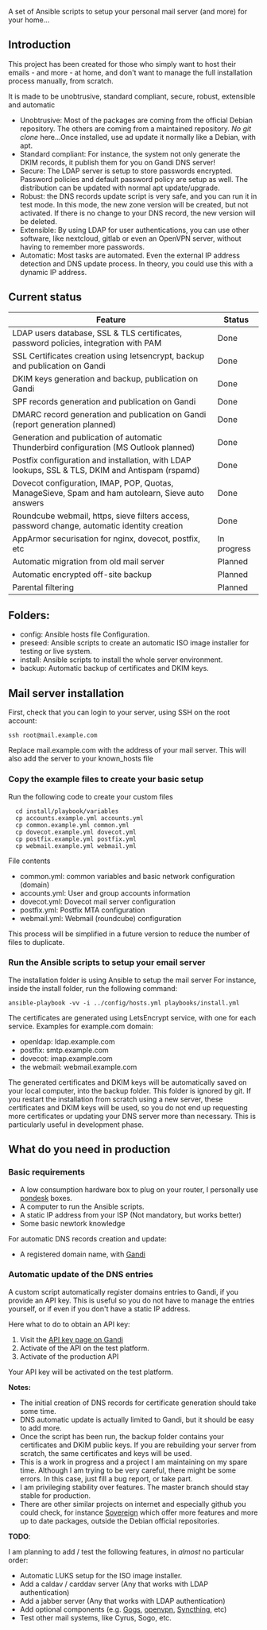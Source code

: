 
A set of Ansible scripts to setup your personal mail server (and more) for your home...

## Introduction
This project has been created for those who simply want to host their emails - and more - at home,
and don't want to manage the full installation process manually, from scratch.

It is made to be unobtrusive, standard compliant, secure, robust, extensible and automatic

- Unobtrusive: Most of the packages are coming from the official Debian repository. The others are coming from a maintained repository. *No git clone* here...Once installed, use ad update it normally like a Debian, with apt.
- Standard compliant: For instance, the system not only generate the DKIM records, it publish them for you on Gandi DNS server!
- Secure: The LDAP server is setup to store passwords encrypted. Password policies and default password policy are setup as well. The distribution can be updated with normal apt update/upgrade.
- Robust: the DNS records update script is very safe, and you can run it in test mode. In this mode, the new zone version will be created, but not activated. If there is no change to your DNS record, the new version will be deleted.
- Extensible: By using LDAP for user authentications, you can use other software, like nextcloud, gitlab or even an OpenVPN server, without having to remember more passwords.
- Automatic: Most tasks are automated. Even the external IP address detection and DNS update process. In theory, you could use this with a dynamic IP address.

## Current status

| Feature                                                                                                          | Status      | 
| ---------------------------------------------------------------------------------------------------------------- | ----------- | 
| LDAP users database, SSL & TLS certificates, password policies, integration with PAM                             | Done        | 
| SSL Certificates creation using letsencrypt, backup and publication on Gandi                                     | Done        | 
| DKIM keys generation and backup, publication on Gandi                                                            | Done        | 
| SPF records generation and publication on Gandi                                                                  | Done        | 
| DMARC record generation and publication on Gandi (report generation planned)                                     | Done        | 
| Generation and publication of automatic Thunderbird configuration (MS Outlook planned)                           | Done        | 
| Postfix configuration and installation, with LDAP lookups, SSL & TLS, DKIM and Antispam (rspamd)                 | Done        | 
| Dovecot configuration, IMAP, POP, Quotas, ManageSieve, Spam and ham autolearn, Sieve auto answers                | Done        | 
| Roundcube webmail, https, sieve filters access, password change, automatic identity creation                     | Done        | 
| AppArmor securisation for nginx, dovecot, postfix, etc                                                           | In progress | 
| Automatic migration from old mail server                                                                         | Planned     | 
| Automatic encrypted off-site backup                                                                              | Planned     | 
| Parental filtering                                                                                               | Planned     | 

## Folders:
- config: Ansible hosts file Configuration.
- preseed: Ansible scripts to create an automatic ISO image installer for testing or live system.
- install: Ansible scripts to install the whole server environment.
- backup: Automatic backup of certificates and DKIM keys.

## Mail server installation

First, check that you can login to your server, using SSH on the root account:

`ssh root@mail.example.com`

Replace mail.example.com with the address of your mail server.
This will also add the server to your known_hosts file

### Copy the example files to create your basic setup

Run the following code to create your custom files

```
  cd install/playbook/variables
  cp accounts.example.yml accounts.yml
  cp common.example.yml common.yml
  cp dovecot.example.yml dovecot.yml
  cp postfix.example.yml postfix.yml
  cp webmail.example.yml webmail.yml
```

File contents
- common.yml: common variables and basic network configuration (domain)
- accounts.yml: User and group accounts information
- dovecot.yml: Dovecot mail server configuration
- postfix.yml: Postfix MTA configuration
- webmail.yml: Webmail (roundcube) configuration

This process will be simplified in a future version to reduce the number of files to duplicate.

### Run the Ansible scripts to setup your email server
The installation folder is using Ansible to setup the mail server
For instance, inside the install folder, run the following command:

`ansible-playbook -vv -i ../config/hosts.yml playbooks/install.yml`

The certificates are generated using LetsEncrypt service, with one for each service. Examples for example.com domain:

  - openldap: ldap.example.com
  - postfix: smtp.example.com
  - dovecot: imap.example.com
  - the webmail: webmail.example.com
  
The generated certificates and DKIM keys will be automatically saved on your local computer, into the backup folder. This folder is ignored by git. If you restart the installation from scratch using a new server, these certificates and DKIM keys will be used, so you do not end up requesting more certificates or updating your DNS server more than necessary. This is particularly useful in development phase.

## What do you need in production

### Basic requirements

- A low consumption hardware box to plug on your router, I personally use [pondesk](https://www.pondesk.com/) boxes.
- A computer to run the Ansible scripts.
- A static IP address from your ISP (Not mandatory, but works better)
- Some basic newtork knowledge

For automatic DNS records creation and update:
- A registered domain name, with [Gandi](https://gandi.net/)

### Automatic update of the DNS entries
A custom script automatically register domains entries to Gandi, if you provide an API key.
This is useful so you do not have to manage the entries yourself, or if even if you don't have a static IP address.

Here what to do to obtain an API key:

1. Visit the [API key page on Gandi](https://www.gandi.net/admin/api_key)
2. Activate of the API on the test platform.
3. Activate of the production API

Your API key will be activated on the test platform.

__Notes:__

- The initial creation of DNS records for certificate generation should take some time.
- DNS automatic update is actually limited to Gandi, but it should be easy to add more.
- Once the script has been run, the backup folder contains your certificates and DKIM public keys. If you are rebuilding your server from scratch, the same certificates and keys will be used.
- This is a work in progress and a project I am maintaining on my spare time. Although I am trying to be very careful, there might be some errors. In this case, just fill a bug report, or take part.
- I am privileging stability over features. The master branch should stay stable for production.
- There are other similar projects on internet and especially github you could check, for instance [Sovereign](https://github.com/sovereign/sovereign) which offer more features and more up to date packages, outside the Debian official repositories.

__TODO__:

I am planning to add / test the following features, in *almost* no particular order:

- Automatic LUKS setup for the ISO image installer.
- Add a caldav / carddav server (Any that works with LDAP authentication)
- Add a jabber server (Any that works with LDAP authentication)
- Add optional components (e.g. [Gogs](https://gogs.io/), [openvpn](https://openvpn.net/), [Syncthing](https://syncthing.net/), etc)
- Test other mail systems, like Cyrus, Sogo, etc.

